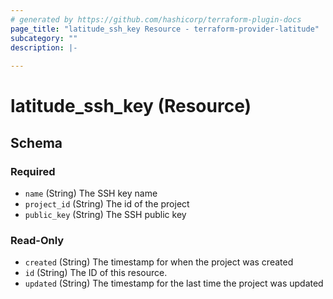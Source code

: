 ```yaml
---
# generated by https://github.com/hashicorp/terraform-plugin-docs
page_title: "latitude_ssh_key Resource - terraform-provider-latitude"
subcategory: ""
description: |-
  
---
```


# latitude_ssh_key (Resource)





<!-- schema generated by tfplugindocs -->
## Schema

### Required

- `name` (String) The SSH key name
- `project_id` (String) The id of the project
- `public_key` (String) The SSH public key

### Read-Only

- `created` (String) The timestamp for when the project was created
- `id` (String) The ID of this resource.
- `updated` (String) The timestamp for the last time the project was updated


